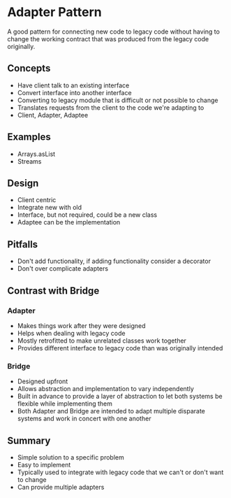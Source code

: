 # Adapter Pattern #
A good pattern for connecting new code to legacy code without having to change the working contract that was produced from the legacy code originally.

## Concepts ##
- Have client talk to an existing interface
- Convert interface into another interface
- Converting to legacy module that is difficult or not possible to change
- Translates requests from the client to the code we're adapting to
- Client, Adapter, Adaptee

## Examples ##
- Arrays.asList
- Streams

## Design ##
- Client centric
- Integrate new with old
- Interface, but not required, could be a new class
- Adaptee can be the implementation

## Pitfalls ##
- Don't add functionality, if adding functionality consider a decorator
- Don't over complicate adapters

## Contrast with Bridge ##

### Adapter ###
- Makes things work after they were designed
- Helps when dealing with legacy code
- Mostly retrofitted to make unrelated classes work together
- Provides different interface to legacy code than was originally intended

### Bridge ###
- Designed upfront
- Allows abstraction and implementation to vary independently
- Built in advance to provide a layer of abstraction to let both systems be flexible while implementing them
- Both Adapter and Bridge are intended to adapt multiple disparate systems and work in concert with one another

## Summary ##
- Simple solution to a specific problem
- Easy to implement
- Typically used to integrate with legacy code that we can't or don't want to change
- Can provide multiple adapters
